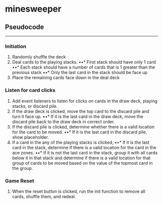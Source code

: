 # minesweeper


## Pseudocode
___

### Initiation

1. Randomly shuffle the deck
2. Deal cards to the playing stacks.
••* First stack should have only 1 card
••* Each stack should have a number of cards that is 1 greater than the previous stack
••* Only the last card in the stack should be face up
3. Place the remaining cards face down in the deal deck

### Listen for card clicks

1. Add event listeners to listen for clicks on cards in the draw deck, playing stacks, or discard pile. 
2. If the draw deck is clicked, move the top card to the discard pile and turn it face up.
••* If it is the last card in the draw deck, move the discard pile back to the draw deck in correct order.
3. If the discard pile is clicked, determine whether there is a valid location for the card to be moved.
••* If it is the last card in the discard pile, show placeholder.
4. If a card in the any of the playing stacks is clicked,
••* If it is the last card in the stack, determine if there is a valid location for the card in the ace zones.
••* If it is not the last card in the stack, group it with all cards below it in that stack and determine if there is a valid location for that group of cards to be moved based on the value of the topmost card in the group.

### Game Reset

1. When the reset button is clicked, run the init function to remove all cards, shuffle them, and redeal.
